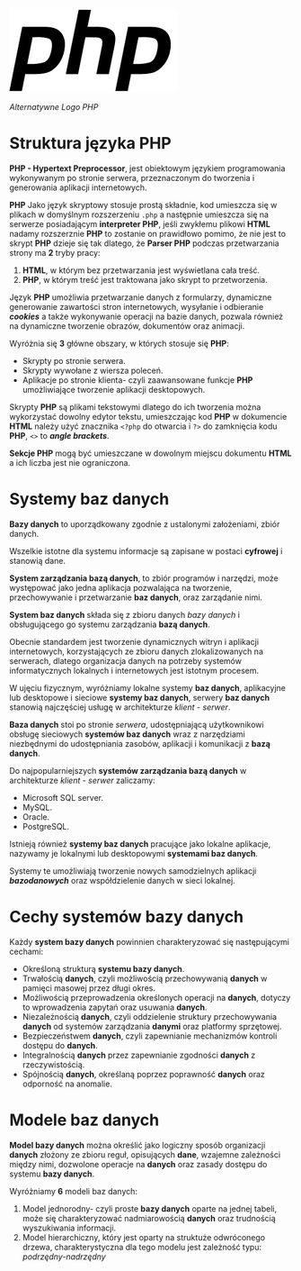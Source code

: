 
![logo](https://github.com/Hoyetski/School/blob/main/PHP_Alternative_logo_by_Levi_Morrison.png)

*Alternatywne Logo PHP*

# Struktura języka PHP

**PHP - Hypertext Preprocessor**, jest obiektowym językiem programowania wykonywanym po stronie serwera, przeznaczonym do tworzenia i generowania aplikacji internetowych.

**PHP** Jako język skryptowy stosuje prostą składnie, kod umieszcza się w plikach w domyślnym rozszerzeniu `.php` a następnie umieszcza się na serwerze posiadającym 
**interpreter PHP**, jeśli zwykłemu plikowi **HTML** nadamy rozszerznie **PHP** to zostanie on prawidłowo pomimo, że nie jest to skrypt **PHP** dzieje się tak dlatego, 
że **Parser PHP** podczas przetwarzania strony ma **2** tryby pracy: 
1. **HTML**, w którym bez przetwarzania jest wyświetlana cała treść.
2.  **PHP**, w którym treść jest traktowana jako skrypt to przetworzenia.

Język **PHP** umożliwia przetwarzanie danych z formularzy, dynamiczne generowanie zawartości stron internetowych, wysyłanie i odbieranie ***cookies*** a 
także wykonywanie operacji na bazie danych, pozwala również na dynamiczne tworzenie obrazów, dokumentów oraz animacji. 

Wyróżnia się **3** główne obszary, w których stosuje się **PHP**:
- Skrypty po stronie serwera.
- Skrypty wywołane z wiersza poleceń.
- Aplikacje po stronie klienta- czyli zaawansowane funkcje **PHP** umożliwiające tworzenie aplikacji desktopowych.

Skrypty **PHP** są plikami tekstowymi dlatego do ich tworzenia można wykorzystać dowolny edytor tekstu, umieszczając kod **PHP** w dokumencie **HTML** należy użyć znacznika `<?php` do otwarcia i `?>` do zamknięcia kodu **PHP**, `<>` to ***angle brackets***.

**Sekcje PHP** mogą być umieszczane w dowolnym miejscu dokumentu **HTML** a ich liczba jest nie ograniczona.

# Systemy baz danych

**Bazy danych** to uporządkowany zgodnie z ustalonymi założeniami, zbiór danych.

Wszelkie istotne dla systemu informacje są zapisane w postaci **cyfrowej** i stanowią dane.

**System zarządzania bazą danych**, to zbiór programów i narzędzi, może występować jako jedna aplikacja pozwalająca na tworzenie, przechowywanie i przetwarzanie **baz danych**, oraz zarządanie nimi. 

**System baz danych** składa się z zbioru danych *bazy danych* i obsługującego go systemu zarządzania **bazą danych**. 

Obecnie standardem jest tworzenie dynamicznych witryn i aplikacji internetowych, korzystających ze zbioru danych zlokalizowanych na serwerach, dlatego organizacja danych na potrzeby systemów informatycznych lokalnych i internetowych jest istotnym procesem.

W ujęciu fizycznym, wyróżniamy lokalne systemy **baz danych**, aplikacyjne lub desktopowe i sieciowe **systemy baz danych**, serwery **baz danych** stanowią najczęściej usługę w architekturze *klient - serwer*. 

**Baza danych** stoi po stronie *serwera*, udostępniającą użytkownikowi obsługę sieciowych **systemów baz danych** wraz z narzędziami niezbędnymi do udostępniania zasobów, aplikacji i komunikacji z **bazą danych**.

Do najpopularniejszych **systemów zarządzania bazą danych** w architekturze *klient - serwer* zaliczamy:
 - Microsoft SQL server.
 - MySQL.
 - Oracle.
 - PostgreSQL.

Istnieją również **systemy baz danych** pracujące jako lokalne aplikacje, nazywamy je lokalnymi lub desktopowymi **systemami baz danych**.

Systemy te umożliwiają tworzenie nowych samodzielnych aplikacji ***bazodanowych*** oraz współdzielenie danych w sieci lokalnej.

# Cechy systemów bazy danych

Każdy **system bazy danych** powinnien charakteryzować się następującymi cechami:
 - Określoną strukturą **systemu bazy danych**.
 - Trwałością **danych**, czyli możliwością przechowywanią **danych** w pamięci masowej przez długi okres.
 - Możliwością przeprowadzenia określonych operacji na **danych**, dotyczy to wprowadzenia zapytań oraz usuwania **danych**.
 - Niezależnością **danych**, czyli oddzielenie struktury przechowywania **danych** od systemów zarządzania **danymi** oraz platformy sprzętowej.
 - Bezpieczeństwem **danych**, czyli zapewnianie mechanizmów kontroli dostępu do **danych**.
 - Integralnością **danych** przez zapewnianie zgodności **danych** z rzeczywistością.
 - Spójnością **danych**, określaną poprzez poprawność **danych** oraz odporność na anomalie.

# Modele baz danych 
 
**Model bazy danych** można określić jako logiczny sposób organizacji **danych** złożony ze zbioru reguł, opisujących **dane**, wzajemne zależności między nimi, dozwolone operacje na **danych** oraz zasady dostępu do systemu **bazy danych**.

Wyróżniamy **6** modeli baz danych:
 1. Model jednorodny- czyli proste **bazy danych** oparte na jednej tabeli, może się charakteryzować nadmiarowością **danych** oraz trudnością wyszukiwania informacji.
 2. Model hierarchiczny, który jest oparty na struktuże odwróconego drzewa, charakterystyczna dla tego modelu jest zależność typu: *podrzędny-nadrzędny*


